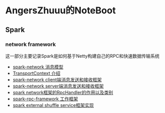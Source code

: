 # AngersZhuuu的NoteBoot


## Spark

### network framework

这一部分主要记录Spark是如何基于Netty构建自己的RPC和快速数据传输系统

 * [spark-network 消息模型](spark/network/(001)spark-network-message.html)
 * [TransportContext 介绍](spark/network/(002)spark-network-TransportContext.html)
 * [spark-network client端消息发送和接收框架](spark/network/(003)spark-network-client-recv-send.html)
 * [spark-network server端消息发送和接收框架](spark/network/(004)spark-network-server-recv-send.html)
 * [spark network框架的RpcHandler的作用以及类别](spark/network/(005)spark-network-rpchandler.html)
 * [spark-rpc-framework 工作框架](spark/network/(006)spark-network-rpc-frame.html)
 * [spark external shuffle service框架实现](spark/network/(007)spark-network-external-shuffle.html)
 